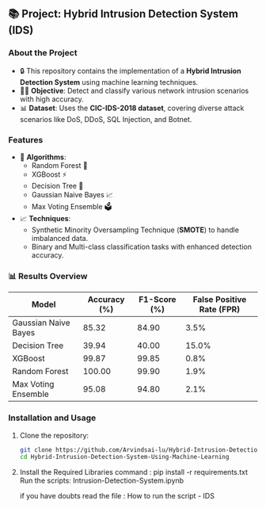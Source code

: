 ## 📚 Project: Hybrid Intrusion Detection System (IDS)

### About the Project
- 🔒 This repository contains the implementation of a **Hybrid Intrusion Detection System** using machine learning techniques.
- 🕵️‍♂️ **Objective**: Detect and classify various network intrusion scenarios with high accuracy.
- 📊 **Dataset**: Uses the **CIC-IDS-2018 dataset**, covering diverse attack scenarios like DoS, DDoS, SQL Injection, and Botnet.

### Features
- 🚀 **Algorithms**:
  - Random Forest 🌳
  - XGBoost ⚡
  - Decision Tree 🌴
  - Gaussian Naive Bayes 📈
  - Max Voting Ensemble 🗳️
- 📈 **Techniques**:
  - Synthetic Minority Oversampling Technique (**SMOTE**) to handle imbalanced data.
  - Binary and Multi-class classification tasks with enhanced detection accuracy.

### 📊 Results Overview
| **Model**                 | **Accuracy (%)** | **F1-Score (%)** | **False Positive Rate (FPR)** |
|---------------------------|------------------|------------------|--------------------------------|
| Gaussian Naive Bayes      | 85.32           | 84.90           | 3.5%                          |
| Decision Tree             | 39.94           | 40.00           | 15.0%                         |
| XGBoost                   | 99.87           | 99.85           | 0.8%                          |
| Random Forest             | 100.00          | 99.90           | 1.9%                          |
| Max Voting Ensemble       | 95.08           | 94.80           | 2.1%                          |

### Installation and Usage
1. Clone the repository:
   ```bash
   git clone https://github.com/Arvindsai-lu/Hybrid-Intrusion-Detection-System-Using-Machine-Learning-.git
   cd Hybrid-Intrusion-Detection-System-Using-Machine-Learning
2. Install the Required Libraries
   command : pip install -r requirements.txt
   Run the scripts: Intrusion-Detection-System.ipynb

   if you have doubts read the file : How to run the script - IDS
